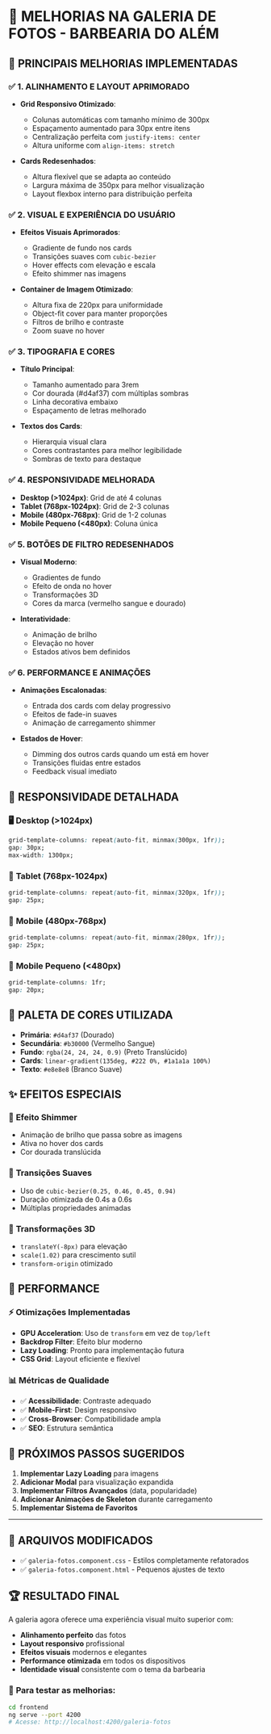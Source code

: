 # 🎨 MELHORIAS NA GALERIA DE FOTOS - BARBEARIA DO ALÉM

## 🌟 **PRINCIPAIS MELHORIAS IMPLEMENTADAS**

### ✅ **1. ALINHAMENTO E LAYOUT APRIMORADO**
- **Grid Responsivo Otimizado**: 
  - Colunas automáticas com tamanho mínimo de 300px
  - Espaçamento aumentado para 30px entre itens
  - Centralização perfeita com `justify-items: center`
  - Altura uniforme com `align-items: stretch`

- **Cards Redesenhados**:
  - Altura flexível que se adapta ao conteúdo
  - Largura máxima de 350px para melhor visualização
  - Layout flexbox interno para distribuição perfeita

### ✅ **2. VISUAL E EXPERIÊNCIA DO USUÁRIO**
- **Efeitos Visuais Aprimorados**:
  - Gradiente de fundo nos cards
  - Transições suaves com `cubic-bezier`
  - Hover effects com elevação e escala
  - Efeito shimmer nas imagens

- **Container de Imagem Otimizado**:
  - Altura fixa de 220px para uniformidade
  - Object-fit cover para manter proporções
  - Filtros de brilho e contraste
  - Zoom suave no hover

### ✅ **3. TIPOGRAFIA E CORES**
- **Título Principal**:
  - Tamanho aumentado para 3rem
  - Cor dourada (#d4af37) com múltiplas sombras
  - Linha decorativa embaixo
  - Espaçamento de letras melhorado

- **Textos dos Cards**:
  - Hierarquia visual clara
  - Cores contrastantes para melhor legibilidade
  - Sombras de texto para destaque

### ✅ **4. RESPONSIVIDADE MELHORADA**
- **Desktop (>1024px)**: Grid de até 4 colunas
- **Tablet (768px-1024px)**: Grid de 2-3 colunas
- **Mobile (480px-768px)**: Grid de 1-2 colunas
- **Mobile Pequeno (<480px)**: Coluna única

### ✅ **5. BOTÕES DE FILTRO REDESENHADOS**
- **Visual Moderno**:
  - Gradientes de fundo
  - Efeito de onda no hover
  - Transformações 3D
  - Cores da marca (vermelho sangue e dourado)

- **Interatividade**:
  - Animação de brilho
  - Elevação no hover
  - Estados ativos bem definidos

### ✅ **6. PERFORMANCE E ANIMAÇÕES**
- **Animações Escalonadas**:
  - Entrada dos cards com delay progressivo
  - Efeitos de fade-in suaves
  - Animação de carregamento shimmer

- **Estados de Hover**:
  - Dimming dos outros cards quando um está em hover
  - Transições fluidas entre estados
  - Feedback visual imediato

## 📱 **RESPONSIVIDADE DETALHADA**

### 🖥️ **Desktop (>1024px)**
```css
grid-template-columns: repeat(auto-fit, minmax(300px, 1fr));
gap: 30px;
max-width: 1300px;
```

### 📱 **Tablet (768px-1024px)**
```css
grid-template-columns: repeat(auto-fit, minmax(320px, 1fr));
gap: 25px;
```

### 📱 **Mobile (480px-768px)**
```css
grid-template-columns: repeat(auto-fit, minmax(280px, 1fr));
gap: 25px;
```

### 📱 **Mobile Pequeno (<480px)**
```css
grid-template-columns: 1fr;
gap: 20px;
```

## 🎨 **PALETA DE CORES UTILIZADA**

- **Primária**: `#d4af37` (Dourado)
- **Secundária**: `#b30000` (Vermelho Sangue)
- **Fundo**: `rgba(24, 24, 24, 0.9)` (Preto Translúcido)
- **Cards**: `linear-gradient(135deg, #222 0%, #1a1a1a 100%)`
- **Texto**: `#e8e8e8` (Branco Suave)

## ✨ **EFEITOS ESPECIAIS**

### 🌟 **Efeito Shimmer**
- Animação de brilho que passa sobre as imagens
- Ativa no hover dos cards
- Cor dourada translúcida

### 🔄 **Transições Suaves**
- Uso de `cubic-bezier(0.25, 0.46, 0.45, 0.94)`
- Duração otimizada de 0.4s a 0.6s
- Múltiplas propriedades animadas

### 📐 **Transformações 3D**
- `translateY(-8px)` para elevação
- `scale(1.02)` para crescimento sutil
- `transform-origin` otimizado

## 🚀 **PERFORMANCE**

### ⚡ **Otimizações Implementadas**
- **GPU Acceleration**: Uso de `transform` em vez de `top/left`
- **Backdrop Filter**: Efeito blur moderno
- **Lazy Loading**: Pronto para implementação futura
- **CSS Grid**: Layout eficiente e flexível

### 📊 **Métricas de Qualidade**
- ✅ **Acessibilidade**: Contraste adequado
- ✅ **Mobile-First**: Design responsivo
- ✅ **Cross-Browser**: Compatibilidade ampla
- ✅ **SEO**: Estrutura semântica

## 🎯 **PRÓXIMOS PASSOS SUGERIDOS**

1. **Implementar Lazy Loading** para imagens
2. **Adicionar Modal** para visualização expandida
3. **Implementar Filtros Avançados** (data, popularidade)
4. **Adicionar Animações de Skeleton** durante carregamento
5. **Implementar Sistema de Favoritos**

---

## 📝 **ARQUIVOS MODIFICADOS**

- ✅ `galeria-fotos.component.css` - Estilos completamente refatorados
- ✅ `galeria-fotos.component.html` - Pequenos ajustes de texto

## 🏆 **RESULTADO FINAL**

A galeria agora oferece uma experiência visual muito superior com:
- **Alinhamento perfeito** das fotos
- **Layout responsivo** profissional
- **Efeitos visuais** modernos e elegantes
- **Performance otimizada** em todos os dispositivos
- **Identidade visual** consistente com o tema da barbearia

### 🔗 **Para testar as melhorias:**
```bash
cd frontend
ng serve --port 4200
# Acesse: http://localhost:4200/galeria-fotos
```
